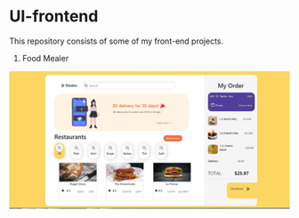 # UI-frontend
This repository consists of some of my front-end projects.

1) Food Mealer

![SS of my first project](https://github.com/TheHackerOne/UI-frontend/blob/master/Food%20Mealer/ecom.JPG)
